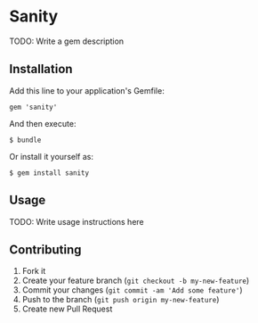 # Sanity

TODO: Write a gem description

## Installation

Add this line to your application's Gemfile:

    gem 'sanity'

And then execute:

    $ bundle

Or install it yourself as:

    $ gem install sanity

## Usage

TODO: Write usage instructions here

## Contributing

1. Fork it
2. Create your feature branch (`git checkout -b my-new-feature`)
3. Commit your changes (`git commit -am 'Add some feature'`)
4. Push to the branch (`git push origin my-new-feature`)
5. Create new Pull Request
